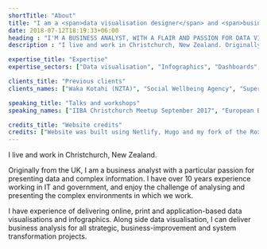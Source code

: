```yaml
---
shortTitle: "About"
title: "I am a <span>data visualisation designer</span> and <span>business analyst</span>, and will bring the best of both worlds to your project."
date: 2018-07-12T18:19:33+06:00
heading : "I'M A BUSINESS ANALYST, WITH A FLAIR AND PASSION FOR DATA VISUALISATION."
description : "I live and work in Christchurch, New Zealand. Originally from the UK, I am a business analyst with a particular passion for presenting data and complex information. I have over 10 years experience working in IT and government, and enjoy the challenge of analysing and presenting the complex environments in which we work. I have experience of delivering online, print and application-based data visualisations and infographics. Along side data visualisation, I can deliver business analysis for all strategic, business-improvement and system transformation projects."

expertise_title: "Expertise"
expertise_sectors: ["Data visualisation", "Infographics", "Dashboards", "Online interactives", "Print-ready handouts and posters", "Information Design", "Business analysis", "Business case and strategy", "Business process improvements", "Data analysis"]

clients_title: "Previous clients"
clients_names: ["Waka Kotahi (NZTA)", "Social Wellbeing Agency", "Superu (Families Commission)", "Ministry of Education", "Department of Internal Affairs", "Ministry of Social Development", "Land Information New Zealand", "Sense Partners", "Greater Wellington Regional Council", "Redvespa Consultants Ltd", "Litmus Datatech", "Southern Canterbury DHB", "Silver Fern Farms", "Mountain Safety Council New Zealand", "Water Safety New Zealand", "Sport New Zealand", "High Performance Sport New Zealand", "New Zealand Motor Caravan Association", "Wellington Water", "Future for Local Government, Local Government New Zealand", "LMAC", "Jam Solutions", "Dsifer"]

speaking_title: "Talks and workshops"
speaking_names: ["IIBA Christchurch Meetup September 2017", "European Business Analysis Conference 2015", "IIBA BA Development Day conference 2014", "IIBA Wellington Meetup September 2014"]

credits_title: "Website credits"
credits: ["Website was built using Netlify, Hugo and my fork of the Roxo theme by Static Mania"]
---
```



I live and work in Christchurch, New Zealand. 

Originally from the UK, I am a business analyst with a particular passion for presenting data and complex information. I have over 10 years experience working in IT and government, and enjoy the challenge of analysing and presenting the complex environments in which we work. 

I have experience of delivering online, print and application-based data visualisations and infographics. Along side data visualisation, I can deliver business analysis for all strategic, business-improvement and system transformation projects.